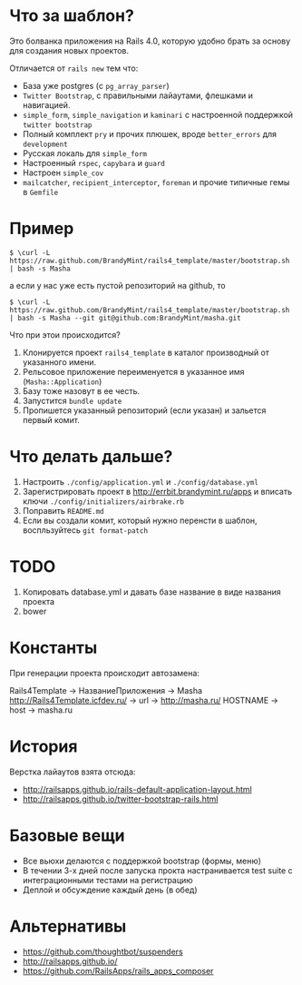 Что за шаблон?
===

Это болванка приложения на Rails 4.0, которую удобно брать за основу для
создания новых проектов.

Отличается от `rails new` тем что:

* База уже postgres (с `pg_array_parser`)
* `Twitter Bootstrap`, с правильными лайаутами, флешками и навигацией.
* `simple_form`, `simple_navigation` и `kaminari` с настроенной
  поддержкой `twitter bootstrap`
* Полный комплект `pry` и прочих плюшек, вроде `better_errors` для `development`
* Русская локаль для `simple_form`
* Настроенный `rspec`, `capybara` и `guard`
* Настроен `simple_cov`
* `mailcatcher`, `recipient_interceptor`, `foreman` и прочие типичные гемы в `Gemfile`

Пример
===

    $ \curl -L https://raw.github.com/BrandyMint/rails4_template/master/bootstrap.sh | bash -s Masha

а если у нас уже есть пустой репозиторий на github, то

    $ \curl -L https://raw.github.com/BrandyMint/rails4_template/master/bootstrap.sh | bash -s Masha --git git@github.com:BrandyMint/masha.git


Что при этои происходится?

1. Клонируется проект `rails4_template` в каталог производный от
указанного имени.
2. Рельсовое приложение переименуется в указанное имя
(`Masha::Application`)
3. Базу тоже назовут в ее честь.
4. Запустится `bundle update`
5. Пропишется указанный репозиторий (если указан) и зальется первый
комит.

Что делать дальше?
==================

1. Настроить `./config/application.yml` и `./config/database.yml`
2. Зарегистрировать проект в http://errbit.brandymint.ru/apps и вписать
ключи `./config/initializers/airbrake.rb`
3. Поправить `README.md`
4. Если вы создали комит, который нужно перенсти в шаблон, воспльзуйтесь `git format-patch`

TODO
====

1. Копировать database.yml и давать базе название в виде названия проекта
2. bower

Константы
=========

При генерации проекта происходит автозамена:

Rails4Template -> НазваниеПриложения -> Masha
http://Rails4Template.icfdev.ru/ -> url -> http://masha.ru/
HOSTNAME -> host -> masha.ru


История
=======

Верстка лайаутов взята отсюда:
* http://railsapps.github.io/rails-default-application-layout.html
* http://railsapps.github.io/twitter-bootstrap-rails.html

Базовые вещи
============

* Все вьюхи делаются с поддержкой bootstrap (формы, меню)
* В течении 3-х дней после запуска прокта настранивается test suite с
интеграционными тестами на регистрацию
* Деплой и обсуждение каждый день (в обед)


Альтернативы
============

* https://github.com/thoughtbot/suspenders
* http://railsapps.github.io/
* https://github.com/RailsApps/rails_apps_composer

